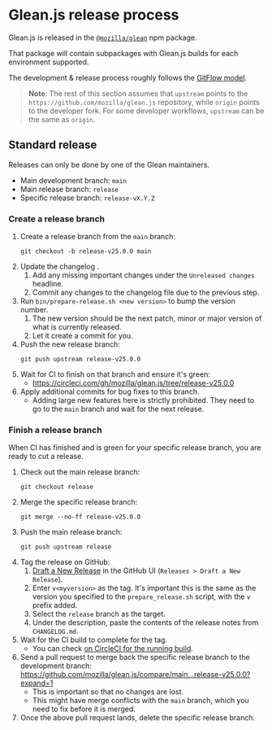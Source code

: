 # Glean.js release process

Glean.js is released in the [`@mozilla/glean`](https://www.npmjs.com/package/@mozilla/glean) npm package.

That package will contain subpackages with Glean.js builds for each environment supported.

The development & release process roughly follows the [GitFlow model](https://nvie.com/posts/a-successful-git-branching-model/).

> **Note**: The rest of this section assumes that `upstream` points to the `https://github.com/mozilla/glean.js` repository, while `origin` points to the developer fork. For some developer workflows, `upstream` can be the same as `origin`.

## Standard release

Releases can only be done by one of the Glean maintainers.

- Main development branch: `main`
- Main release branch: `release`
- Specific release branch: `release-vX.Y.Z`

### Create a release branch

1. Create a release branch from the `main` branch:
    ```
    git checkout -b release-v25.0.0 main
    ```
2. Update the changelog .
    1. Add any missing important changes under the `Unreleased changes` headline.
    2. Commit any changes to the changelog file due to the previous step.
3. Run `bin/prepare-release.sh <new version>` to bump the version number.
    1. The new version should be the next patch, minor or major version of what is currently released.
    2. Let it create a commit for you.
4. Push the new release branch:
    ```
    git push upstream release-v25.0.0
    ```
5. Wait for CI to finish on that branch and ensure it's green:
    * <https://circleci.com/gh/mozilla/glean.js/tree/release-v25.0.0>
6. Apply additional commits for bug fixes to this branch.
    * Adding large new features here is strictly prohibited. They need to go to the `main` branch and wait for the next release.

### Finish a release branch

When CI has finished and is green for your specific release branch, you are ready to cut a release.

1. Check out the main release branch:
    ```
    git checkout release
    ```
2. Merge the specific release branch:
    ```
    git merge --no-ff release-v25.0.0
    ```
3. Push the main release branch:
    ```
    git push upstream release
    ```
4. Tag the release on GitHub:
    1. [Draft a New Release](https://github.com/mozilla/glean.js/releases/new) in the GitHub UI (`Releases > Draft a New Release`).
    2. Enter `v<myversion>` as the tag. It's important this is the same as the version you specified to the `prepare_release.sh` script, with the `v` prefix added.
    3. Select the `release` branch as the target.
     4. Under the description, paste the contents of the release notes from `CHANGELOG.md`.
5. Wait for the CI build to complete for the tag.
    * You can check [on CircleCI for the running build](https://circleci.com/gh/mozilla/glean.js).
6. Send a pull request to merge back the specific release branch to the development branch: <https://github.com/mozilla/glean.js/compare/main...release-v25.0.0?expand=1>
    * This is important so that no changes are lost.
    * This might have merge conflicts with the `main` branch, which you need to fix before it is merged.
7. Once the above pull request lands, delete the specific release branch.
